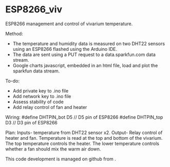 # ESP8266_viv
ESP8266 management and control of vivarium temperature.

Method:
* The temperature and humidity data is measured on two DHT22 sensors using an ESP8266 flashed using the Arduino IDE.
* The data are sent using a PUT request to a data.sparkfun.com data stream.
* Google charts javascript, embedded in an html file, load and plot the sparkfun data stream. 

To-do:
* Add private key to .ino file
* Add network key to .ino file
* Assess stability of code
* Add relay control of fan and heater

Wiring:
#define DHTPIN_bot D5     // D5 pin of ESP8266
#define DHTPIN_top D3     // D3 pin of ESP8266

Plan:
Inputs- temperature from DHT22 sensor x2.
Output- Relay control of heater and fan.
Temperature is read at the top and bottom of the vivarium. The top temperature controls the heater. The lower temperature controls whether a fan should mix the warm air down.

This code development is managed on github from <script src="https://gist.github.com/jpolton/611681f366708f26a97cca3895066dcf.js"></script>.

